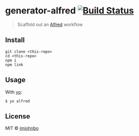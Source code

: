 # generator-alfred [![Build Status](https://travis-ci.org/SamVerschueren/generator-alfred.svg?branch=master)](https://travis-ci.org/SamVerschueren/generator-alfred)

> Scaffold out an [Alfred](https://www.alfredapp.com/) workflow


## Install

```
git clone <this-repo>
cd <this-repo>
npm i
npm link
```


## Usage

With [yo](https://github.com/yeoman/yo):

```
$ yo alfred
```


## License

MIT © [imjohnbo](https://github.com/imjohnbo)
